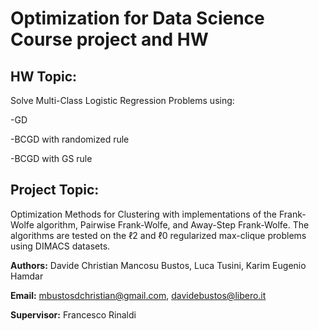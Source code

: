 # Optimization for Data Science Course project and HW
## HW Topic:
Solve Multi-Class Logistic Regression Problems using:

-GD

-BCGD with randomized rule

-BCGD with GS rule
## Project Topic:
Optimization Methods for Clustering with implementations of the Frank-Wolfe algorithm, Pairwise Frank-Wolfe, and Away-Step Frank-Wolfe. The algorithms are tested on the ℓ2 and ℓ0 regularized max-clique problems using DIMACS datasets.

**Authors:** Davide Christian Mancosu Bustos, Luca Tusini, Karim Eugenio Hamdar

**Email:** mbustosdchristian@gmail.com, davidebustos@libero.it

**Supervisor:** Francesco Rinaldi
